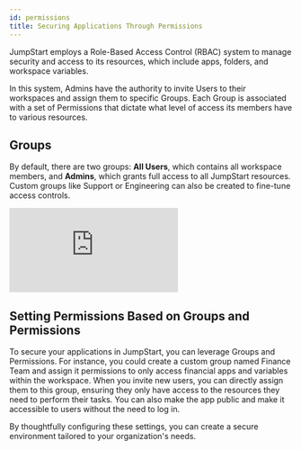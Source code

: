 ```yaml
---
id: permissions
title: Securing Applications Through Permissions
---
```


JumpStart employs a Role-Based Access Control (RBAC) system to manage security and access to its resources, which include apps, folders, and workspace variables. 

In this system, Admins have the authority to invite Users to their workspaces and assign them to specific Groups. Each Group is associated with a set of Permissions that dictate what level of access its members have to various resources. 

<div style={{paddingTop:'24px', paddingBottom:'24px'}}>

## Groups
By default, there are two groups: **All Users**, which contains all workspace members, and **Admins**, which grants full access to all JumpStart resources. Custom groups like Support or Engineering can also be created to fine-tune access controls.

<div style={{marginBottom:'15px', height:'397px'}}>
    <iframe
        className="screenshot-full"
        src="https://www.floik.com/embed/e4f537b5-7b36-4760-9a52-caefc659a90b/a2f9229b-255a-44d5-a25a-35ad72de7125-flo.html"
        style={{width: '100%', height: '100%', border: '0'}}
        frameborder="0"
        allowfullscreen="allowfullscreen"
        webkitallowfullscreen
        mozallowfullscreen
        allowfullscreen>
    </iframe>
</div>


</div>

<div style={{paddingTop:'24px', paddingBottom:'24px'}}>

## Setting Permissions Based on Groups and Permissions
To secure your applications in JumpStart, you can leverage Groups and Permissions. For instance, you could create a custom group named Finance Team and assign it permissions to only access financial apps and variables within the workspace. When you invite new users, you can directly assign them to this group, ensuring they only have access to the resources they need to perform their tasks. You can also make the app public and make it accessible to users without the need to log in.

By thoughtfully configuring these settings, you can create a secure environment tailored to your organization's needs.

</div>

